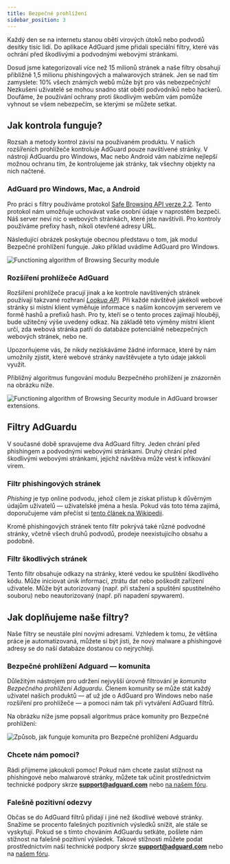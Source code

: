 ```yaml
---
title: Bezpečné prohlížení
sidebar_position: 3
---
```


Každý den se na internetu stanou obětí virových útoků nebo podvodů desítky tisíc lidí. Do aplikace AdGuard jsme přidali speciální filtry, které vás ochrání před škodlivými a podvodnými webovými stránkami.

Dosud jsme kategorizovali více než 15 milionů stránek a naše filtry obsahují přibližně 1,5 milionu phishingových a malwarových stránek. Jen se nad tím zamyslete: 10% všech známých webů může být pro vás nebezpečných! Nezkušení uživatelé se mohou snadno stát obětí podvodníků nebo hackerů. Doufáme, že používání ochrany proti škodlivým webům vám pomůže vyhnout se všem nebezpečím, se kterými se můžete setkat.

## Jak kontrola funguje?

Rozsah a metody kontrol závisí na používaném produktu. V našich rozšířeních prohlížeče kontroluje AdGuard pouze navštívené stránky. V nástroji AdGuardu pro Windows, Mac nebo Android vám nabízíme nejlepší možnou ochranu tím, že kontrolujeme jak stránky, tak všechny objekty na nich načtené.

### AdGuard pro Windows, Mac, a Android

Pro práci s filtry používáme protokol [Safe Browsing API verze 2.2](https://code.google.com/p/google-safe-browsing/wiki/Protocolv2Spec). Tento protokol nám umožňuje uchovávat vaše osobní údaje v naprostém bezpečí. Náš server neví nic o webových stránkách, které jste navštívili. Pro kontroly používáme prefixy hash, nikoli otevřené adresy URL.

Následující obrázek poskytuje obecnou představu o tom, jak modul Bezpečné prohlížení funguje. Jako příklad uvádíme AdGuard pro Windows.

![Functioning algorithm of Browsing Security module](https://cdn.adtidy.org/public/Adguard/En/Articles/safebrowsing_adguard_for_windows.png)

### Rozšíření prohlížeče AdGuard

Rozšíření prohlížeče pracují jinak a ke kontrole navštívených stránek používají takzvané rozhraní [_Lookup API_](https://github.com/AdguardTeam/AdguardForAndroid/issues/162#issue-115487668). Při každé návštěvě jakékoli webové stránky si místní klient vyměňuje informace s naším koncovým serverem ve formě hashů a prefixů hash. Pro ty, kteří se o tento proces zajímají hlouběji, bude užitečný výše uvedený odkaz. Na základě této výměny místní klient určí, zda webová stránka patří do databáze potenciálně nebezpečných webových stránek, nebo ne.

Upozorňujeme vás, že nikdy nezískáváme žádné informace, které by nám umožnily zjistit, které webové stránky navštěvujete a tyto údaje jakkoli využít.

Přibližný algoritmus fungování modulu Bezpečného prohlížení je znázorněn na obrázku níže.

![Functioning algorithm of Browsing Security module in AdGuard browser extensions.](https://cdn.adtidy.org/public/Adguard/En/Articles/safebrowsing_extension.png)

## Filtry AdGuardu

V současné době spravujeme dva AdGuard filtry. Jeden chrání před phishingem a podvodnými webovými stránkami. Druhý chrání před škodlivými webovými stránkami, jejichž návštěva může vést k infikování virem.

### Filtr phishingových stránek

_Phishing_ je typ online podvodu, jehož cílem je získat přístup k důvěrným údajům uživatelů — uživatelské jména a hesla. Pokud vás toto téma zajímá, doporučujeme vám přečíst si [tento článek na Wikipedii](http://en.wikipedia.org/wiki/Phishing).

Kromě phishingových stránek tento filtr pokrývá také různé podvodné stránky, včetně všech druhů podvodů, prodeje neexistujícího obsahu a podobně.

### Filtr škodlivých stránek

Tento filtr obsahuje odkazy na stránky, které vedou ke spuštění škodlivého kódu. Může iniciovat únik informací, ztrátu dat nebo poškodit zařízení uživatele. Může být autorizovaný (např. při stažení a spuštění spustitelného souboru) nebo neautorizovaný (např. při napadení spywarem).

## Jak doplňujeme naše filtry?

Naše filtry se neustále plní novými adresami. Vzhledem k tomu, že většina práce je automatizovaná, můžete si být jisti, že nový malware a phishingové adresy se do naší databáze dostanou co nejrychleji.

### Bezpečné prohlížení Adguard — komunita

Důležitým nástrojem pro udržení nejvyšší úrovně filtrování je _komunita Bezpečného prohlížení Adguardu_. Členem komunity se může stát každý uživatel našich produktů — ať už jde o AdGuard pro Windows nebo naše rozšíření pro prohlížeče — a pomoci nám tak při vytváření AdGuard filtrů.

Na obrázku níže jsme popsali algoritmus práce komunity pro Bezpečné prohlížení:

![Způsob, jak funguje komunita pro Bezpečné prohlížení Adguardu](https://cdn.adtidy.org/public/Adguard/En/Articles/browsing_security_community.png)

### Chcete nám pomoci?

Rádi přijmeme jakoukoli pomoc! Pokud nám chcete zaslat stížnost na phishingové nebo malwarové stránky, můžete tak učinit prostřednictvím technické podpory skrze **support@adguard.com** nebo [na našem fóru](http://forum.adguard.com/).

### Falešně pozitivní odezvy

Občas se do AdGuard filtrů přidají i jiné než škodlivé webové stránky. Snažíme se procento falešných pozitivních výsledků snížit, ale stále se vyskytují. Pokud se s tímto chováním AdGuardu setkáte, pošlete nám stížnost na falešně pozitivní výsledek. Takové stížnosti můžete podat prostřednictvím naší technické podpory skrze **support@adguard.com** nebo na [našem fóru](http://forum.adguard.com/).